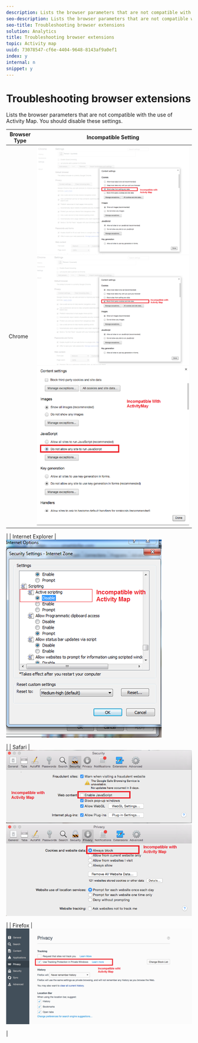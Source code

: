 ```yaml
---
description: Lists the browser parameters that are not compatible with the use of Activity Map. You should disable these settings.
seo-description: Lists the browser parameters that are not compatible with the use of Activity Map. You should disable these settings.
seo-title: Troubleshooting browser extensions
solution: Analytics
title: Troubleshooting browser extensions
topic: Activity map
uuid: 73078547-cf6e-4404-9648-8143af9a0ef1
index: y
internal: n
snippet: y
---
```


# Troubleshooting browser extensions

Lists the browser parameters that are not compatible with the use of Activity Map. You should disable these settings.

|  Browser Type  | Incompatible Setting  |
|---|---|
|  Chrome  |  ![](assets/Chrome1.png)  ![](assets/Chrome2.png)  ![](assets/Chrome3.png)

|
|  Internet Explorer  |  ![](assets/IE1.png)

|
|  Safari  |  ![](assets/Safari1.png)  ![](assets/Safari2.png)

|
|  Firefox  |  ![](assets/Firefox.png)

|

